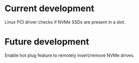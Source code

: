 # Current development
Linux PCI driver checks if NVMe SSDs are present in a slot.

# Future development
Enable hot plug feature to remotely insert/remove NVMe drives.
